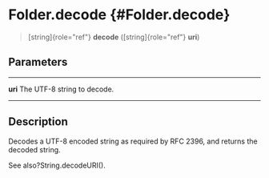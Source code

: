 Folder.decode {#Folder.decode}
=============

> [string]{role="ref"} **decode** ([string]{role="ref"} **uri**)

Parameters
----------

  --------- -----------------------------
  **uri**   The UTF-8 string to decode.
  --------- -----------------------------

Description
-----------

Decodes a UTF-8 encoded string as required by RFC 2396, and returns the
decoded string.

See also?String.decodeURI().
